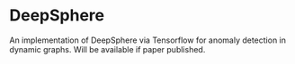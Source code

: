 # DeepSphere

An implementation of DeepSphere via Tensorflow for anomaly detection in dynamic graphs.
Will be available if paper published.
